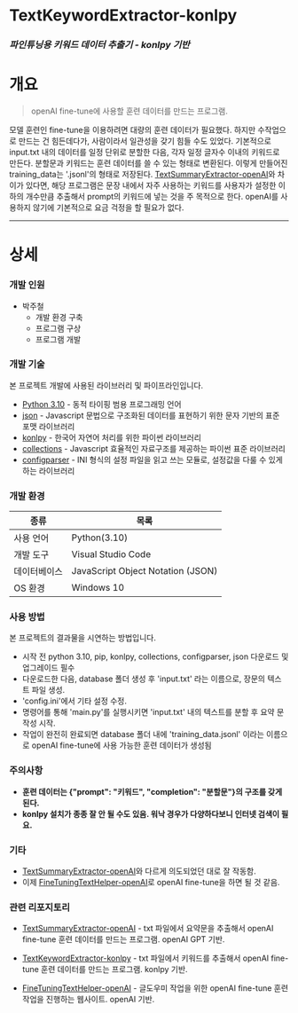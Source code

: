 # TextKeywordExtractor-konlpy
### _파인튜닝용 키워드 데이터 추출기 - konlpy 기반_

# 개요
>openAI fine-tune에 사용할 훈련 데이터를 만드는 프로그램.

모델 훈련인 fine-tune을 이용하려면 대량의 훈련 데이터가 필요했다. 하지만 수작업으로 만드는 건 힘든데다가, 사람이라서 일관성을 갖기 힘들 수도 있었다. 기본적으로 input.txt 내의 데이터를 일정 단위로 분할한 다음, 각자 일정 글자수 이내의 키워드로 만든다. 분할문과 키워드는 훈련 데이터를 쓸 수 있는 형태로 변환된다.
이렇게 만들어진 training_data는 '.jsonl'의 형태로 저장된다. [TextSummaryExtractor-openAI]와 차이가 있다면, 해당 프로그램은 문장 내에서 자주 사용하는 키워드를 사용자가 설정한 이하의 개수만큼 추출해서 prompt의 키워드에 넣는 것을 주 목적으로 한다. openAI를 사용하지 않기에 기본적으로 요금 걱정을 할 필요가 없다.
***

# 상세
### 개발 인원
 - 박주철
   - 개발 환경 구축
   - 프로그램 구상
   - 프로그램 개발

### 개발 기술
본 프로젝트 개발에 사용된 라이브러리 및 파이프라인입니다.
- [Python 3.10] - 동적 타이핑 범용 프로그래밍 언어
- [json] - Javascript  문법으로 구조화된 데이터를 표현하기 위한 문자 기반의 표준 포맷 라이브러리
- [konlpy] - 한국어 자연어 처리를 위한 파이썬 라이브러리
- [collections] - Javascript  효율적인 자료구조를 제공하는 파이썬 표준 라이브러리
- [configparser] - INI 형식의 설정 파일을 읽고 쓰는 모듈로, 설정값을 다룰 수 있게 하는 라이브러리

### 개발 환경
| 종류 | 목록 |
| ------ | ------ |
| 사용 언어 | Python(3.10) |
| 개발 도구 | Visual Studio Code |
| 데이터베이스 | JavaScript Object Notation (JSON) |
| OS 환경 | Windows 10 |

### 사용 방법
본 프로젝트의 결과물을 시연하는 방법입니다.
- 시작 전 python 3.10, pip, konlpy, collections, configparser, json 다운로드 및 업그레이드 필수
- 다운로드한 다음, database 폴더 생성 후 'input.txt' 라는 이름으로, 장문의 텍스트 파일 생성.
- 'config.ini'에서 기타 설정 수정.
- 명령어를 통해 'main.py'를 실행시키면 'input.txt' 내의 텍스트를 분할 후 요약 문 작성 시작.
- 작업이 완전히 완료되면 database 폴더 내에 'training_data.jsonl' 이라는 이름으로 openAI fine-tune에 사용 가능한 훈련 데이터가 생성됨

### 주의사항
- **훈련 데이터는 {"prompt": "키워드", "completion": "분할문"}의 구조를 갖게 된다.**
- **konlpy 설치가 종종 잘 안 될 수도 있음. 워낙 경우가 다양하다보니 인터넷 검색이 필요.**

### 기타
- [TextSummaryExtractor-openAI]와 다르게 의도되었던 대로 잘 작동함.
- 이제 [FineTuningTextHelper-openAI]로 openAI fine-tune을 하면 될 것 같음.

### 관련 리포지토리
- [TextSummaryExtractor-openAI] - txt 파일에서 요약문을 추출해서 openAI fine-tune 훈련 데이터를 만드는 프로그램. openAI GPT 기반.
- [TextKeywordExtractor-konlpy] - txt 파일에서 키워드를 추출해서 openAI fine-tune 훈련 데이터를 만드는 프로그램. konlpy 기반.
- [FineTuningTextHelper-openAI] - 글도우미 작업을 위한 openAI fine-tune 훈련 작업을 진행하는 웹사이트. openAI 기반.

   [TextSummaryExtractor-openAI]: <https://github.com/valur628/TextSummaryExtractor-openAI>
   [TextKeywordExtractor-konlpy]: <https://github.com/valur628/TextKeywordExtractor-konlpy>
   [FineTuningTextHelper-openAI]: <https://github.com/valur628/FineTuningTextHelper-openAI>
   [Python 3.10]: <https://www.python.org/downloads/release/python-3100/>
   [konlpy]: <https://konlpy.org/ko/latest/index.html>
   [json]: <https://www.json.org/json-en.html>
   [collections]: <https://docs.python.org/ko/3/library/collections.html>
   [configparser]: <https://docs.python.org/ko/3/library/configparser.html>
